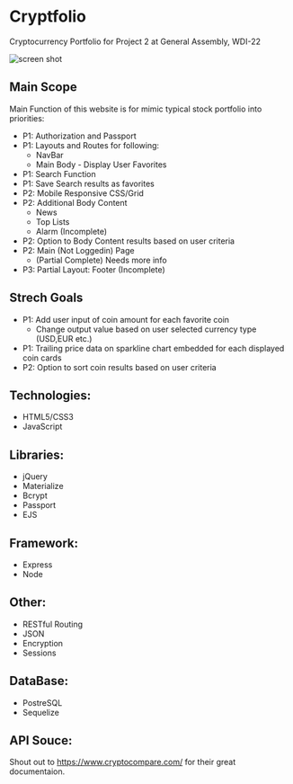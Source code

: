 # Cryptfolio

Cryptocurrency Portfolio for Project 2 at General Assembly, WDI-22

![screen shot](https://i.imgur.com/C9BG9x7.png)

## Main Scope
Main Function of this website is for mimic typical stock portfolio into priorities:
* P1: Authorization and Passport
* P1: Layouts and Routes for following:
    * NavBar
    * Main Body - Display User Favorites
* P1: Search Function
* P1: Save Search results as favorites
* P2: Mobile Responsive CSS/Grid
* P2: Additional Body Content
    *  News
    * Top Lists
    * Alarm (Incomplete)
* P2: Option to Body Content results based on user criteria
* P2: Main (Not Loggedin) Page 
    * (Partial Complete) Needs more info
* P3: Partial Layout: Footer (Incomplete)

## Strech Goals
* P1: Add user input of coin amount for each favorite coin
    * Change output value based on user selected currency type (USD,EUR etc.)
* P1: Trailing price data on sparkline chart embedded for each displayed coin cards
* P2: Option to sort coin results based on user criteria

## Technologies:
* HTML5/CSS3
* JavaScript

## Libraries:
* jQuery
* Materialize
* Bcrypt
* Passport
* EJS

## Framework:
* Express
* Node

## Other:
* RESTful Routing
* JSON
* Encryption
* Sessions

## DataBase:
* PostreSQL
* Sequelize

## API Souce:
Shout out to https://www.cryptocompare.com/ for their great documentaion. 
